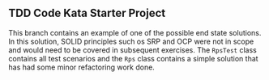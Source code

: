 ## TDD Code Kata Starter Project

This branch contains an example of one of the possible end state solutions.  In this solution, SOLID principles such os SRP and OCP were not in scope and would need to be covered in subsequent exercises. The `RpsTest` class contains all test scenarios and the `Rps` class contains a simple solution that has had some minor refactoring work done.
